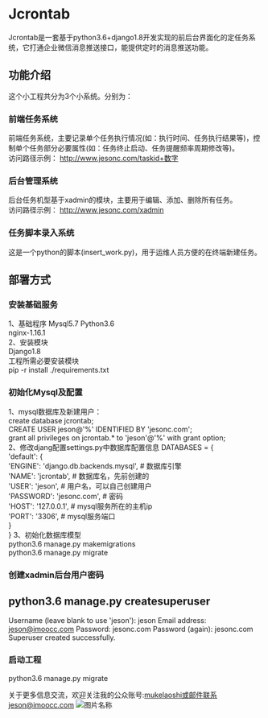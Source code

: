 # Jcrontab
Jcrontab是一套基于python3.6+django1.8开发实现的前后台界面化的定任务系统，它打通企业微信消息推送接口，能提供定时的消息推送功能。

## 功能介绍
这个小工程共分为3个小系统。分别为：
### 前端任务系统
前端任务系统，主要记录单个任务执行情况(如：执行时间、任务执行结果等)，控制单个任务部分必要属性(如：任务终止启动、任务提醒频率周期修改等)。  
访问路径示例：
http://www.jesonc.com/taskid+数字

### 后台管理系统
后台任务机型基于xadmin的模块，主要用于编辑、添加、删除所有任务。  
访问路径示例：
http://www.jesonc.com/xadmin

### 任务脚本录入系统
这是一个python的脚本(insert_work.py)，用于运维人员方便的在终端新建任务。


## 部署方式
### 安装基础服务  
1、基础程序
Mysql5.7
Python3.6  
nginx-1.16.1  
2、安装模块  
Django1.8  
工程所需必要安装模块  
pip -r install ./requirements.txt

### 初始化Mysql及配置  
1、mysql数据库及新建用户：  
create database jcrontab;  
CREATE USER jeson@'%' IDENTIFIED BY 'jesonc.com';  
grant all privileges on jcrontab.* to  'jeson'@'%' with grant option;    
2、修改djang配置settings.py中数据库配置信息
DATABASES = {  
        'default': {  
        'ENGINE': 'django.db.backends.mysql',   # 数据库引擎  
        'NAME': 'jcrontab',  # 数据库名，先前创建的  
        'USER': 'jeson',     # 用户名，可以自己创建用户  
        'PASSWORD': 'jesonc.com',  # 密码  
        'HOST': '127.0.0.1',  # mysql服务所在的主机ip  
        'PORT': '3306',         # mysql服务端口  
        }  
}
3、初始化数据库模型  
python3.6 manage.py makemigrations  
python3.6 manage.py migrate

### 创建xadmin后台用户密码
python3.6 manage.py createsuperuser
---
Username (leave blank to use 'jeson'): jeson 
Email address: jeson@imoocc.com
Password: jesonc.com
Password (again): jesonc.com
Superuser created successfully.

### 启动工程
python3.6 manage.py migrate  
  
  关于更多信息交流，欢迎关注我的公众账号:mukelaoshi或邮件联系jeson@imoocc.com
![图片名称](http://imoocc.com/static/zinnia_bootstrap/img/weixin.jpg)  

